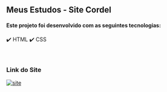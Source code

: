 <h2>Meus Estudos - Site Cordel</h2>


<h4>Este projeto foi desenvolvido com as seguintes tecnologias:</h4>

✔️ HTML
✔️ CSS
<br></br>
#
<h3>Link do Site</h3>

[![site](https://img.shields.io/website?label=Site_Cordel_Moderno&style=for-the-badge&url=https://https://diegosantos-engtads.github.io/01-estudos-html-css/03-site-cordel/index.html)](https://diegosantos-engtads.github.io/01-estudos-html-css/03-site-cordel/index.html)
